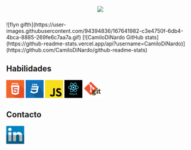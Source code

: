<h1 align="center">
  <img align="center" src="https://readme-typing-svg.herokuapp.com?color=BB2538&size=22&center=true&vCenter=true&lines=Hola!+soy+Camilo%C3%!+"/>
</h1>
![flyn gifth](https://user-images.githubusercontent.com/94394836/167641982-c3e4750f-6db4-4bca-8885-269fe6c7aa7a.gif)
[![CamiloDiNardo GitHub stats](https://github-readme-stats.vercel.app/api?username=CamiloDiNardo)](https://github.com/CamiloDiNardo/github-readme-stats)

## Habilidades

<p>
<img width="48" src="https://raw.githubusercontent.com/neduardoaguirre/neduardoaguirre/master/img/html5.png">
<img width="48" src="https://raw.githubusercontent.com/neduardoaguirre/neduardoaguirre/master/img/css3.png"> 
<img width="48" src="https://raw.githubusercontent.com/neduardoaguirre/neduardoaguirre/master/img/js.png"> 
<img width="48" src="https://raw.githubusercontent.com/neduardoaguirre/neduardoaguirre/master/img/react.png">
<img width="48" src="https://raw.githubusercontent.com/neduardoaguirre/neduardoaguirre/master/img/git.png">
</p>

## Contacto

<a target="_blank" href="https://www.linkedin.com/in/CamiloDiNardo"><img width="48" src="https://raw.githubusercontent.com/neduardoaguirre/neduardoaguirre/master/img/linkedin.png"></a>

